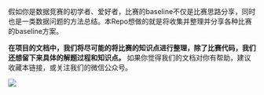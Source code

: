 假如你是数据竞赛的初学者、爱好者，比赛的baseline不仅是比赛思路分享，同时也是一类数据问题的方法总结。本Repo想做的就是将收集并整理并分享各种比赛的baseline方案。

**在项目的文档中，我们将尽可能的将比赛的知识点进行整理，除了比赛代码，我们还想留下来具体的解题过程和知识点。** 如果你觉得我们的文档对你有帮助，建议收藏本链接，或关注我们的微信公众号。

![](https://coggle.club/assets/img/coggle_qrcode.jpg)